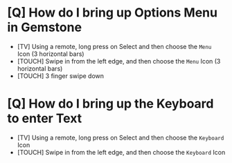 # [Q] How do I bring up Options Menu in Gemstone
* [TV] Using a remote, long press on Select and then choose the ```Menu``` Icon (3 horizontal bars)
* [TOUCH] Swipe in from the left edge, and then choose the ```Menu``` Icon (3 horizontal bars)
* [TOUCH] 3 finger swipe down


# [Q] How do I bring up the Keyboard to enter Text
* [TV] Using a remote, long press on Select and then choose the ```Keyboard``` Icon
* [TOUCH] Swipe in from the left edge, and then choose the ```Keyboard``` Icon